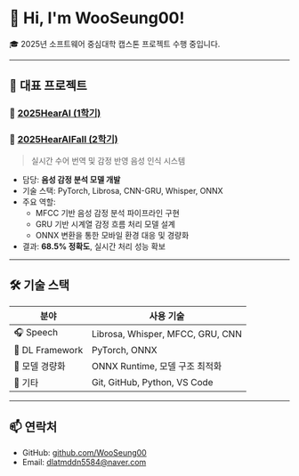 # 👋 Hi, I'm WooSeung00!

🎓 2025년 소프트웨어 중심대학 캡스톤 프로젝트 수행 중입니다.

---

## 🚀 대표 프로젝트

### 🔹 [2025HearAI (1학기)](https://github.com/2025HearAI/System)
### 🔹 [2025HearAIFall (2학기)](https://github.com/2025HearAIFall)
> 실시간 수어 번역 및 감정 반영 음성 인식 시스템

- 담당: **음성 감정 분석 모델 개발**
- 기술 스택: PyTorch, Librosa, CNN-GRU, Whisper, ONNX
- 주요 역할:
  - MFCC 기반 음성 감정 분석 파이프라인 구현
  - GRU 기반 시계열 감정 흐름 처리 모델 설계
  - ONNX 변환을 통한 모바일 환경 대응 및 경량화
- 결과: **68.5% 정확도**, 실시간 처리 성능 확보

---

## 🛠️ 기술 스택

| 분야 | 사용 기술 |
|------|-----------|
| 🎧 Speech | Librosa, Whisper, MFCC, GRU, CNN |
| 🧠 DL Framework | PyTorch, ONNX |
| 🧪 모델 경량화 | ONNX Runtime, 모델 구조 최적화 |
| 🧰 기타 | Git, GitHub, Python, VS Code |

---

## 📫 연락처

- GitHub: [github.com/WooSeung00](https://github.com/WooSeung00)
- Email: <dlatmddn5584@naver.com>
